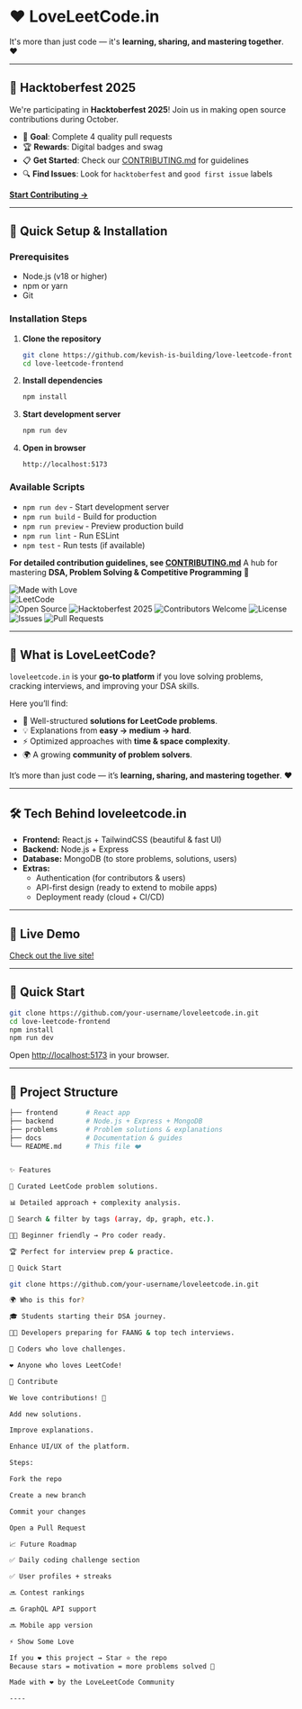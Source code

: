 # ❤️ LoveLeetCode.in  
It's more than just code — it's **learning, sharing, and mastering together**. ❤️  

---

## 🎃 Hacktoberfest 2025

We're participating in **Hacktoberfest 2025**! Join us in making open source contributions during October.

- 🎯 **Goal**: Complete 4 quality pull requests
- 🏆 **Rewards**: Digital badges and swag
- 📋 **Get Started**: Check our [CONTRIBUTING.md](./CONTRIBUTING.md) for guidelines
- 🔍 **Find Issues**: Look for `hacktoberfest` and `good first issue` labels

[**Start Contributing →**](./CONTRIBUTING.md)

---

## 🚀 Quick Setup & Installation

### Prerequisites
- Node.js (v18 or higher)
- npm or yarn
- Git

### Installation Steps

1. **Clone the repository**
   ```bash
   git clone https://github.com/kevish-is-building/love-leetcode-frontend.git
   cd love-leetcode-frontend
   ```

2. **Install dependencies**
   ```bash
   npm install
   ```

3. **Start development server**
   ```bash
   npm run dev
   ```

4. **Open in browser**
   ```
   http://localhost:5173
   ```

### Available Scripts
- `npm run dev` - Start development server
- `npm run build` - Build for production
- `npm run preview` - Preview production build
- `npm run lint` - Run ESLint
- `npm test` - Run tests (if available)

**For detailed contribution guidelines, see [CONTRIBUTING.md](./CONTRIBUTING.md)** A hub for mastering **DSA, Problem Solving & Competitive Programming** 🚀  

![Made with Love](https://img.shields.io/badge/Made%20With-Love-red?style=for-the-badge)  
![LeetCode](https://img.shields.io/badge/Inspired%20By-LeetCode-orange?style=for-the-badge)  
![Open Source](https://img.shields.io/badge/Open%20Source-Yes-blue?style=for-the-badge)
![Hacktoberfest 2025](https://img.shields.io/badge/Hacktoberfest-2025-FF8AE2?style=for-the-badge)
![Contributors Welcome](https://img.shields.io/badge/Contributors-Welcome-brightgreen?style=for-the-badge)
![License](https://img.shields.io/github/license/kevish-is-building/love-leetcode-frontend?style=for-the-badge)
![Issues](https://img.shields.io/github/issues/kevish-is-building/love-leetcode-frontend?style=for-the-badge)
![Pull Requests](https://img.shields.io/github/issues-pr/kevish-is-building/love-leetcode-frontend?style=for-the-badge)  

---

## 🌟 What is LoveLeetCode?  
`loveleetcode.in` is your **go-to platform** if you love solving problems, cracking interviews, and improving your DSA skills.  

Here you’ll find:  
- 📘 Well-structured **solutions for LeetCode problems**.  
- 💡 Explanations from **easy → medium → hard**.  
- ⚡ Optimized approaches with **time & space complexity**.  
- 🌍 A growing **community of problem solvers**.  

It’s more than just code — it’s **learning, sharing, and mastering together**. ❤️  

---

## 🛠 Tech Behind loveleetcode.in  
- **Frontend:** React.js + TailwindCSS (beautiful & fast UI)  
- **Backend:** Node.js + Express  
- **Database:** MongoDB (to store problems, solutions, users)  
- **Extras:**  
  - Authentication (for contributors & users)  
  - API-first design (ready to extend to mobile apps)  
  - Deployment ready (cloud + CI/CD)  

---

  ## 🚀 Live Demo
  [Check out the live site!](https://loveleetcode.in)

  ---


  ## 🚀 Quick Start

  ```bash
  git clone https://github.com/your-username/loveleetcode.in.git
  cd love-leetcode-frontend
  npm install
  npm run dev
  ```
  Open [http://localhost:5173](http://localhost:5173) in your browser.

  ---

## 📂 Project Structure
```bash
├── frontend       # React app
├── backend        # Node.js + Express + MongoDB
├── problems       # Problem solutions & explanations
├── docs           # Documentation & guides
└── README.md      # This file ❤️


✨ Features

📑 Curated LeetCode problem solutions.

📊 Detailed approach + complexity analysis.

🔎 Search & filter by tags (array, dp, graph, etc.).

👨‍💻 Beginner friendly → Pro coder ready.

🏆 Perfect for interview prep & practice.

🚀 Quick Start

git clone https://github.com/your-username/loveleetcode.in.git

🌍 Who is this for?

🎓 Students starting their DSA journey.

🧑‍💻 Developers preparing for FAANG & top tech interviews.

🚀 Coders who love challenges.

❤️ Anyone who loves LeetCode!

🤝 Contribute

We love contributions! 💜

Add new solutions.

Improve explanations.

Enhance UI/UX of the platform.

Steps:

Fork the repo

Create a new branch

Commit your changes

Open a Pull Request

📈 Future Roadmap

✅ Daily coding challenge section

✅ User profiles + streaks

🔜 Contest rankings

🔜 GraphQL API support

🔜 Mobile app version

⚡ Show Some Love

If you ❤️ this project → Star ⭐ the repo
Because stars = motivation = more problems solved 🚀

Made with ❤️ by the LoveLeetCode Community

----
